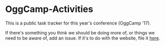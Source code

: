 # OggCamp-Activities
This is a public task tracker for this year's conference (OggCamp '17).

If there's something you think we should be doing more of, or things we need to be aware of, add an issue. If it's to do with the website, file it [here](https://github.com/oggcamp/oggcamp.github.io).
